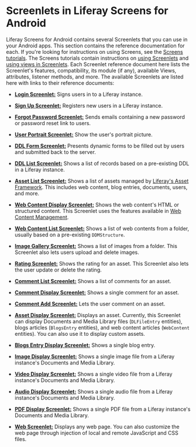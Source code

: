 # Screenlets in Liferay Screens for Android [](id=screenlets-in-liferay-screens-for-android)

Liferay Screens for Android contains several Screenlets that you can use in your 
Android apps. This section contains the reference documentation for each. If 
you're looking for instructions on using Screens, see the 
[Screens tutorials](/develop/tutorials/-/knowledge_base/6-2/mobile-apps-with-liferay-screens). 
The Screens tutorials contain instructions on 
[using Screenlets](/develop/tutorials/-/knowledge_base/6-2/using-screenlets-in-android-apps) 
and 
[using views in Screenlets](/develop/tutorials/-/knowledge_base/6-2/using-views-in-android-screenlets). 
Each Screenlet reference document here lists the Screenlet's features, 
compatibility, its module (if any), available Views, attributes, listener 
methods, and more. The available Screenlets are listed here with links to their 
reference documents: 

- [**Login Screenlet:**](/develop/reference/-/knowledge_base/6-2/loginscreenlet-for-android) 
  Signs users in to a Liferay instance. 
  
- [**Sign Up Screenlet:**](/develop/reference/-/knowledge_base/6-2/signupscreenlet-for-android) 
  Registers new users in a Liferay instance. 
  
- [**Forgot Password Screenlet:**](/develop/reference/-/knowledge_base/6-2/forgotpasswordscreenlet-for-android) 
  Sends emails containing a new password or password reset link to users. 
  
- [**User Portrait Screenlet:**](/develop/reference/-/knowledge_base/6-2/userportraitscreenlet-for-android) 
  Show the user's portrait picture. 
  
- [**DDL Form Screenlet:**](/develop/reference/-/knowledge_base/6-2/ddlformscreenlet-for-android) 
  Presents dynamic forms to be filled out by users and submitted back to the
  server. 
  
- [**DDL List Screenlet:**](/develop/reference/-/knowledge_base/6-2/ddllistscreenlet-for-android) 
  Shows a list of records based on a pre-existing DDL in a Liferay instance. 
  
- [**Asset List Screenlet:**](/develop/reference/-/knowledge_base/6-2/assetlistscreenlet-for-android) 
  Shows a list of assets managed by [Liferay's Asset Framework](/develop/tutorials/-/knowledge_base/6-2/asset-framework). 
  This includes web content, blog entries, documents, users, and more. 
  
- [**Web Content Display Screenlet:**](/develop/reference/-/knowledge_base/6-2/webcontentdisplayscreenlet-for-android) 
  Shows the web content's HTML or structured content. This Screenlet uses the 
  features available in 
  [Web Content Management](/discover/portal/-/knowledge_base/6-2/web-content-management). 

- [**Web Content List Screenlet:**](/develop/reference/-/knowledge_base/6-2/web-content-list-screenlet-for-android) 
  Shows a list of web contents from a folder, usually based on a pre-existing 
  `DDMStructure`. 

- [**Image Gallery Screenlet:**](/develop/reference/-/knowledge_base/6-2/image-gallery-screenlet-for-android) 
  Shows a list of images from a folder. This Screenlet also lets users upload 
  and delete images.

- [**Rating Screenlet:**](/develop/reference/-/knowledge_base/6-2/rating-screenlet-for-android) 
  Shows the rating for an asset. This Screenlet also lets the user update or 
  delete the rating. 

- [**Comment List Screenlet:**](/develop/reference/-/knowledge_base/6-2/comment-list-screenlet-for-android) 
  Shows a list of comments for an asset. 

- [**Comment Display Screenlet:**](/develop/reference/-/knowledge_base/6-2/comment-display-screenlet-for-android) 
  Shows a single comment for an asset. 

- [**Comment Add Screenlet:**](/develop/reference/-/knowledge_base/6-2/comment-add-screenlet-for-android) 
  Lets the user comment on an asset. 

- [**Asset Display Screenlet:**](/develop/reference/-/knowledge_base/6-2/asset-display-screenlet-for-android) 
  Displays an asset. Currently, this Screenlet can display Documents and Media 
  Library files (`DLFileEntry` entities), blogs articles (`BlogsEntry` 
  entities), and web content articles (`WebContent` entities). You can also use 
  it to display custom assets. 

- [**Blogs Entry Display Screenlet:**](/develop/reference/-/knowledge_base/6-2/blogs-entry-display-screenlet-for-android) 
  Shows a single blog entry. 

- [**Image Display Screenlet:**](/develop/reference/-/knowledge_base/6-2/image-display-screenlet-for-android) 
  Shows a single image file from a Liferay instance's Documents and Media 
  Library. 

- [**Video Display Screenlet:**](/develop/reference/-/knowledge_base/6-2/video-display-screenlet-for-android) 
  Shows a single video file from a Liferay instance's Documents and Media 
  Library. 

- [**Audio Display Screenlet:**](/develop/reference/-/knowledge_base/6-2/audio-display-screenlet-for-android) 
  Shows a single audio file from a Liferay instance's Documents and Media 
  Library. 

- [**PDF Display Screenlet:**](/develop/reference/-/knowledge_base/6-2/pdf-display-screenlet-for-android) 
  Shows a single PDF file from a Liferay instance's Documents and Media Library. 

- [**Web Screenlet:**](/develop/reference/-/knowledge_base/6-2/web-screenlet-for-android) 
  Displays any web page. You can also customize the web page through injection 
  of local and remote JavaScript and CSS files. 
